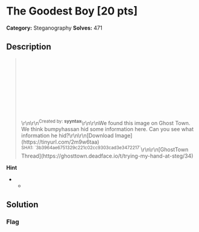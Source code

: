 # The Goodest Boy [20 pts]

**Category:** Steganography
**Solves:** 471

## Description
><iframe src="" style="background-image: url(\https://tinyurl.com/2m9w6taa\);background-size:contain;background-position:center center;background-origin:content-box;background-repeat:no-repeat;background-color:rgb(40, 40, 40);min-height:160px;height:160px;width:100%;padding:0px;border:none" title="Iframe Example"></iframe>\r\n\r\n<sup>Created by: <b>syyntax</b></sup>\r\n\r\nWe found this image on Ghost Town. We think bumpyhassan hid some information here. Can you see what information he hid?\r\n\r\n[Download Image](https://tinyurl.com/2m9w6taa)<br><sup>SHA1: `3b3964ae6751329c221c02cc9303cad3e3472217`</sup>\r\n\r\n[GhostTown Thread](https://ghosttown.deadface.io/t/trying-my-hand-at-steg/34)

**Hint**
* -

## Solution

### Flag

